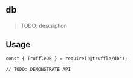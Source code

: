 # `db`

> TODO: description

## Usage

```
const { TruffleDB } = require('@truffle/db');

// TODO: DEMONSTRATE API
```
